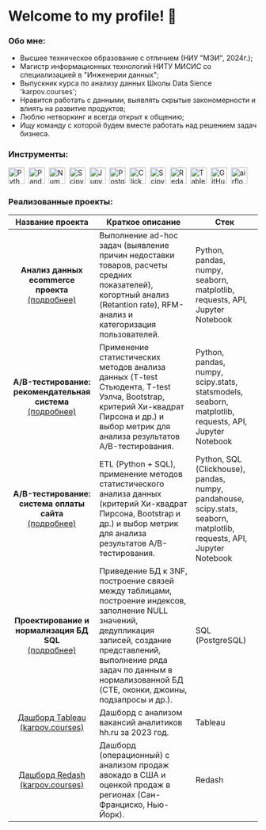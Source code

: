  <h1 align="left">Welcome to my profile! 👋</h1> 

### Обо мне:

- Высшее техническое образование с отличием (НИУ "МЭИ", 2024г.);
- Магистр информационных технологий НИТУ МИСИС со специализацией в "Инженерии данных";
- Выпускник курса по анализу данных Школы Data Sience 'karpov.courses';
    <!-- - Занимаюсь аналитикой, A/B-тестированием и статистическим анализом данных; -->
- Нравится работать с данными, выявлять скрытые закономерности и влиять на развитие продуктов;
    <!-- - Драйвит изучение новых технологий: в обозримом будущем планирую углубиться в ML-инжиниринг и применять его в анализе данных; -->
- Люблю нетворкинг и всегда открыт к общению;
- Ищу команду с которой будем вместе работать над решением задач бизнеса.


### Инструменты:

<div>
  <img src="https://img.shields.io/badge/python-white?logo=python&style=for-the-badge" title="Python" alt="Python" height="33"/>&nbsp;
  <img src="https://img.shields.io/badge/pandas-white?logo=pandas&logoColor=blue&style=for-the-badge" title="Pandas" alt="Pandas" height="33"/>&nbsp;
  <img src="https://img.shields.io/badge/numpy-white?logo=numpy&logoColor=blue&style=for-the-badge" title="Numpy" alt="Numpy" height="33"/>&nbsp;
  <img src="https://img.shields.io/badge/Scipy-white?logo=Scipy&logoColor=black&style=for-the-badge" title="Scipy" alt="Scipy" height="33"/>&nbsp;
  <img src="https://img.shields.io/badge/Jupyter_notebook-white?logo=Jupyter&style=for-the-badge" title="Jupyter" alt="Jupyter" height="33"/>&nbsp;
  <img src="https://img.shields.io/badge/postgresql-white?logo=Postgresql&logoColor=blue&style=for-the-badge" title="Postgresql" alt="Postgresql" height="33"/>&nbsp;
  <img src="https://img.shields.io/badge/Clickhouse-white?logo=Clickhouse&style=for-the-badge" title="ClickHouse" alt="ClickHouse" height="33"/>&nbsp;
  <img src="https://img.shields.io/badge/seaborn-white?logo=plotly&logoColor=black&style=for-the-badge" title="Scipy" alt="Scipy" height="33"/>&nbsp;
  <img src="https://img.shields.io/badge/redash-white?logo=redash&logoColor=pin&style=for-the-badge" title="Redash" alt="Redash" height="33"/>&nbsp;
  <img src="https://img.shields.io/badge/Tableau-white?logo=Tableau&s&logoColor=yellow&style=for-the-badge" title="Tableau" alt="Tableau" height="33"/>&nbsp;
  <img src="https://img.shields.io/badge/git-white?logo=git&logoColor=black&style=for-the-badge" title="GitHub" alt="GitHub" height="33"/>&nbsp;
  <img src="https://img.shields.io/badge/apache%20airflow-white?style=for-the-badge&logo=airflow" title="airflow" alt="airflow" height="33"/>&nbsp;

 
</div>

### Реализованные проекты:

| Название проекта  | Краткое описание | Стек |
| :-------------: | ------------- | --- |
| **Анализ данных <br/> ecommerce проекта** <br/> [(подробнее)](https://github.com/PonomarenkoDA/e-commerce-project) | Выполнение ad-hoc задач (выявление причин недоставки товаров, расчеты средних показателей), когортный анализ (Retantion rate), RFM-анализ и категоризация пользователей.  | Python, pandas, numpy, seaborn, matplotlib, requests, API, Jupyter Notebook | 
| **A/B-тестирование: рекомендательная система**<br/>[(подробнее)](https://github.com/PonomarenkoDA/abtesting-recommend-sys)| Применение статистических методов анализа данных (T-test Стьюдента, T-test Уэлча, Bootstrap, критерий Хи-квадрат Пирсона и др.) и выбор метрик для анализа результатов A/B-тестирования.| Python, pandas, numpy, scipy.stats, statsmodels, seaborn, matplotlib, requests, API, Jupyter Notebook |
| **A/B-тестирование: <br/> система оплаты сайта** <br/> [(подробнее)](https://github.com/PonomarenkoDA/abtesting-payment-sys) | ETL (Python + SQL), применение методов статистического анализа данных (критерий Хи-квадрат Пирсона, Bootstrap и др.) и выбор метрик для анализа результатов A/B-тестирования.| Python, SQL (Clickhouse), pandas, numpy, pandahouse, scipy.stats, seaborn, matplotlib, requests, API, Jupyter Notebook |
| **Проектирование и нормализация БД SQL** <br/> [(подробнее)](https://github.com/PonomarenkoDA/postgresql) | Приведение БД к 3NF, построение связей между таблицами, построение индексов, заполнение NULL значений, дедупликация записей, создание представлений, выполнение ряда задач по данным в нормализованной БД (CTE, оконки, джоины, подзапросы и др.).| SQL (PostgreSQL) |
| [Дашборд Tableau (karpov.courses)](https://public.tableau.com/app/profile/dmitriy.ponomarenko/viz/HHruanalytics/dashb) | Дашборд с анализом вакансий аналитиков hh.ru за 2023 год. | Tableau |
| [Дашборд Redash (karpov.courses)](https://bit.ly/RedashDashboards) | Дашборд (операционный) с анализом продаж авокадо в США и оценкой продаж в регионах (Сан-Франциско, Нью-Йорк).| Redash |
